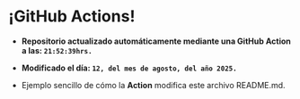 # ¡GitHub Actions!
* **Repositorio actualizado automáticamente mediante una GitHub Action a las: `21:52:39hrs.`**
* **Modificado el día: `12, del mes de agosto, del año 2025.`**

* Ejemplo sencillo de cómo la **Action** modifica este archivo README.md.
